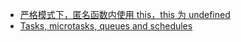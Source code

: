 
- [严格模式下，匿名函数内使用 this，this 为 undefined](https://stackoverflow.com/questions/9822561/why-is-this-in-an-anonymous-function-undefined-when-using-strict)
- [Tasks, microtasks, queues and schedules](https://jakearchibald.com/2015/tasks-microtasks-queues-and-schedules/)

